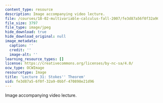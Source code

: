 ```yaml
---
content_type: resource
description: Image accompanying video lecture.
file: /courses/18-02-multivariable-calculus-fall-2007/fe3d87a56f0f32a90bbf470898e21d96_31.jpg
file_size: 3797
file_type: image/jpeg
hide_download: true
hide_download_original: null
image_metadata:
  caption: ''
  credit: ''
  image-alt: ''
learning_resource_types: []
license: https://creativecommons.org/licenses/by-nc-sa/4.0/
ocw_type: OCWImage
resourcetype: Image
title: 'Lecture 31: Stokes'' Theorem'
uid: fe3d87a5-6f0f-32a9-0bbf-470898e21d96
---
```

Image accompanying video lecture.